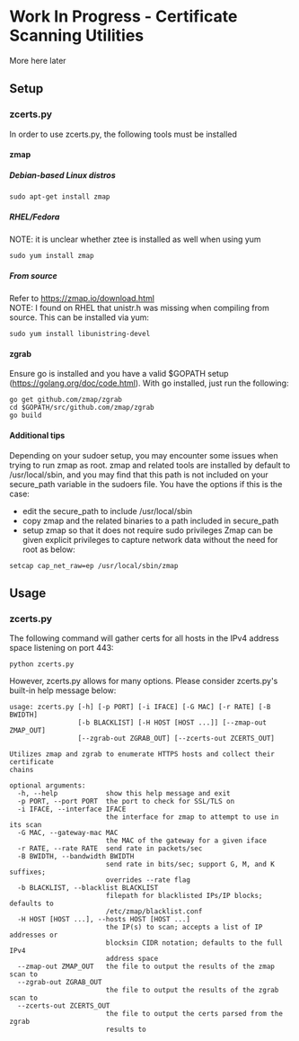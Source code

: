 # Work In Progress - Certificate Scanning Utilities
More here later

## Setup
### zcerts.py
In order to use zcerts.py, the following tools must be installed
#### zmap
##### Debian-based Linux distros
```
sudo apt-get install zmap
```
##### RHEL/Fedora
NOTE: it is unclear whether ztee is installed as well when using yum
```
sudo yum install zmap
```
##### From source
Refer to https://zmap.io/download.html  
NOTE: I found on RHEL that unistr.h was missing when compiling from source. This can be installed via yum:
```
sudo yum install libunistring-devel
```
#### zgrab
Ensure go is installed and you have a valid $GOPATH setup (https://golang.org/doc/code.html). With go installed, just run the following:
```
go get github.com/zmap/zgrab
cd $GOPATH/src/github.com/zmap/zgrab
go build
```
#### Additional tips
Depending on your sudoer setup, you may encounter some issues when trying to run zmap as root. zmap and related tools are installed by default to /usr/local/sbin, and you may find that this path is not included on your secure_path variable in the sudoers file. You have the options if this is the case:
- edit the secure_path to include /usr/local/sbin
- copy zmap and the related binaries to a path included in secure_path
- setup zmap so that it does not require sudo privileges
Zmap can be given explicit privileges to capture network data without the need for root as below:  
  
```
setcap cap_net_raw=ep /usr/local/sbin/zmap
```

## Usage
### zcerts.py
The following command will gather certs for all hosts in the IPv4 address space listening on port 443:
```
python zcerts.py
```
However, zcerts.py allows for many options. Please consider zcerts.py's built-in help message below:
```
usage: zcerts.py [-h] [-p PORT] [-i IFACE] [-G MAC] [-r RATE] [-B BWIDTH]
                 [-b BLACKLIST] [-H HOST [HOST ...]] [--zmap-out ZMAP_OUT]
                 [--zgrab-out ZGRAB_OUT] [--zcerts-out ZCERTS_OUT]

Utilizes zmap and zgrab to enumerate HTTPS hosts and collect their certificate
chains

optional arguments:
  -h, --help            show this help message and exit
  -p PORT, --port PORT  the port to check for SSL/TLS on
  -i IFACE, --interface IFACE
                        the interface for zmap to attempt to use in its scan
  -G MAC, --gateway-mac MAC
                        the MAC of the gateway for a given iface
  -r RATE, --rate RATE  send rate in packets/sec
  -B BWIDTH, --bandwidth BWIDTH
                        send rate in bits/sec; support G, M, and K suffixes;
                        overrides --rate flag
  -b BLACKLIST, --blacklist BLACKLIST
                        filepath for blacklisted IPs/IP blocks; defaults to
                        /etc/zmap/blacklist.conf
  -H HOST [HOST ...], --hosts HOST [HOST ...]
                        the IP(s) to scan; accepts a list of IP addresses or
                        blocksin CIDR notation; defaults to the full IPv4
                        address space
  --zmap-out ZMAP_OUT   the file to output the results of the zmap scan to
  --zgrab-out ZGRAB_OUT
                        the file to output the results of the zgrab scan to
  --zcerts-out ZCERTS_OUT
                        the file to output the certs parsed from the zgrab
                        results to
```
